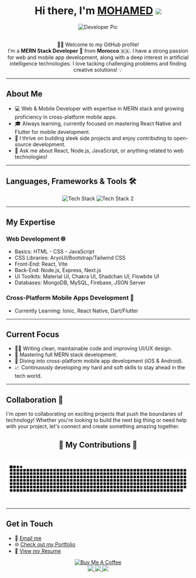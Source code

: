 <div align="center">
    <h1>Hi there, I'm <a href="https://mohamed-laaguili.github.io/CV-Portfolio-2-/" target="_blank">MOHAMED</a> <img src="https://media.giphy.com/media/hvRJCLFzcasrR4ia7z/giphy.gif" width="32"></h1>
    <img alt="Developer Pic" src="https://user-images.githubusercontent.com/49222186/110210369-58458c80-7eb7-11eb-9d6e-2129358b3098.png" width="350"/>
    <br/><br/>
    <p>
        🙏🏻 Welcome to my GitHub profile! <br />
        I'm a <strong>MERN Stack Developer</strong> 🚀 from <strong>Morocco</strong> 🇲🇦. I have a strong passion for web and mobile app development, along with a deep interest in artificial intelligence technologies. I love tacking challenging problems and finding creative solutions! 💡
    </p>
</div>

<hr/>

<!-- About Me Section -->
<h2>About Me</h2>
<ul>
    <li>💻 Web & Mobile Developer with expertise in MERN stack and growing proficiency in cross-platform mobile apps.</li>
    <li>🎓 Always learning, currently focused on mastering React Native and Flutter for mobile development.</li>
    <li>🚀 I thrive on building sleek side projects and enjoy contributing to open-source development.</li>
    <li>💬 Ask me about React, Node.js, JavaScript, or anything related to web technologies!</li>
</ul>

<hr/>

<!-- Technologies & Tools Section with Icons -->
<h2>Languages, Frameworks & Tools 🛠️</h2>
<div align="center">
    <img src="https://skillicons.dev/icons?i=html,css,js,bootstrap,tailwind,react,vite,mui,chakraui,flowbite" alt="Tech Stack" />
    <img src="https://skillicons.dev/icons?i=nodejs,express,nextjs,mongodb,mysql,firebase,git,github,json" alt="Tech Stack 2" />
</div>

<hr/>

<!-- Expertise Section -->
<h2>My Expertise</h2>
<h3>Web Development 🌐</h3>
<ul>
    <li>Basics: HTML - CSS - JavaScript</li>
    <li>CSS Libraries: AryoUI/Bootstrap/Tailwind CSS</li>
    <li>Front-End: React, Vite</li>
    <li>Back-End: Node.js, Express, Next.js</li>
    <li>UI Toolkits: Material UI, Chakra UI, Shadchan UI, Flowbite UI</li>
    <li>Databases: MongoDB, MySQL, Firebase, JSON Server</li>
</ul>

<h3>Cross-Platform Mobile Apps Development 📱</h3>
<ul>
    <li>Currently Learning: Ionic, React Native, Dart/Flutter</li>
</ul>

<hr/>

<!-- Current Focus -->
<h2>Current Focus</h2>
<ul>
    <li>🧑‍💻 Writing clean, maintainable code and improving UI/UX design.</li>
    <li>🚀 Mastering full MERN stack development.</li>
    <li>📲 Diving into cross-platform mobile app development (iOS & Android).</li>
    <li>📈 Continuously developing my hard and soft skills to stay ahead in the tech world.</li>
</ul>

<hr/>

<!-- Collaboration Section -->
<h2>Collaboration 🤝</h2>
<p>
    I'm open to collaborating on exciting projects that push the boundaries of technology! 
    Whether you're looking to build the next big thing or need help with your project, let's connect and create something amazing together.
</p>

<!-- Snake Eating Contributions Animation -->
<div align="center">
    <h2>🐍 My Contributions 🐍</h2>
    <br>
    <img alt="snake eating my contributions" src="https://raw.githubusercontent.com/salesp07/salesp07/output/github-contribution-grid-snake.svg" />
</div>

<hr/>

<!-- Get in Touch -->
<h2>Get in Touch</h2>
<ul>
    <li>📧 <a href="mailto:mohamed.dev.2001@gmail.com" target="_blank">Email me</a></li>
    <li>🌐 <a href="https://laaguili.epizy.com/" target="_blank">Check out my Portfolio</a></li>
    <li>📄 <a href="https://laaguili.epizy.com/IT CV.pdf" target="_blank">View my Resume</a></li>
</ul>

<!-- Buy Me A Coffee Button -->
<div align="center">
    <a href="https://www.buymeacoffee.com/mohamedlaaguili" target="_blank">
        <img src="https://cdn.buymeacoffee.com/buttons/default-red.png" alt="Buy Me A Coffee" width="200">
    </a>
</div>

<!-- Social Media Icons -->
<div align="center">
    <a href="mailto:mohamed.dev.2001@gmail.com">
        <img src="https://img.shields.io/badge/Gmail-333333?style=for-the-badge&logo=gmail&logoColor=red" />
    </a>
    <a href="https://linkedin.com/in/mohamed-laaguili" target="_blank">
        <img src="https://img.shields.io/badge/LinkedIn-0077B5?style=for-the-badge&logo=linkedin&logoColor=white" />
    </a>
    <a href="https://laaguili.epizy.com/" target="_blank">
        <img src="https://img.shields.io/badge/Portfolio-FF5722?style=for-the-badge&logo=todoist&logoColor=white" />
    </a>
</div>

